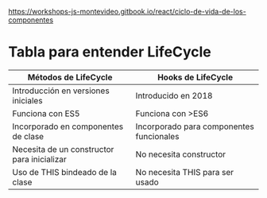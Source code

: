 https://workshops-js-montevideo.gitbook.io/react/ciclo-de-vida-de-los-componentes

# Tabla para entender LifeCycle
| Métodos de LifeCycle | Hooks de LifeCycle |
| -------------------- | ------------------ |
| Introducción en versiones iniciales | Introducido en 2018|
| Funciona con ES5 | Funciona con >ES6 |
| Incorporado en componentes de clase | Incorporado para componentes funcionales |
| Necesita de un constructor para inicializar | No necesita constructor |
| Uso de THIS bindeado de la clase | No necesita THIS para ser usado |